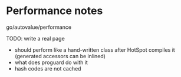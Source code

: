 # Performance notes

go/autovalue/performance

TODO: write a real page

*   should perform like a hand-written class after HotSpot compiles it
    (generated accessors can be inlined)
*   what does proguard do with it
*   hash codes are not cached
